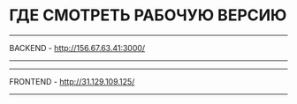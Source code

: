 # ГДЕ СМОТРЕТЬ РАБОЧУЮ ВЕРСИЮ

---

BACKEND - http://156.67.63.41:3000/

---

---

FRONTEND - http://31.129.109.125/

---

